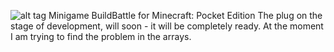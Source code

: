 ![alt tag](http://i.imgur.com/PypKcDt.png)
Minigame BuildBattle for Minecraft: Pocket Edition
The plug on the stage of development, will soon - it will be completely ready.
At the moment I am trying to find the problem in the arrays.

